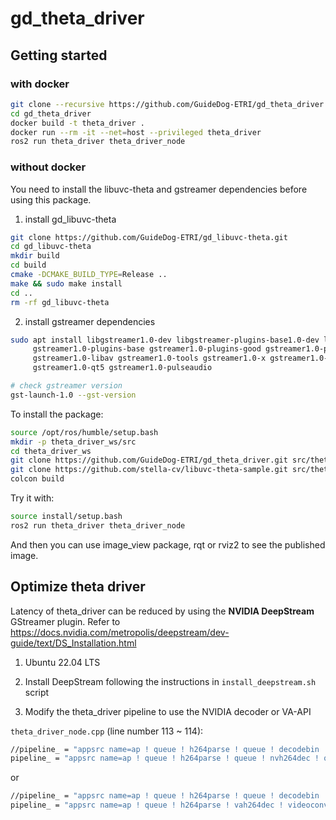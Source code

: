# gd_theta_driver

## Getting started

### with docker

```bash
git clone --recursive https://github.com/GuideDog-ETRI/gd_theta_driver.git
cd gd_theta_driver
docker build -t theta_driver .
docker run --rm -it --net=host --privileged theta_driver
ros2 run theta_driver theta_driver_node
```

### without docker

You need to install the libuvc-theta and gstreamer dependencies before using this package.

1. install gd_libuvc-theta

```bash
git clone https://github.com/GuideDog-ETRI/gd_libuvc-theta.git
cd gd_libuvc-theta
mkdir build
cd build
cmake -DCMAKE_BUILD_TYPE=Release ..
make && sudo make install
cd ..
rm -rf gd_libuvc-theta
```

2. install gstreamer dependencies

```bash
sudo apt install libgstreamer1.0-dev libgstreamer-plugins-base1.0-dev libgstreamer-plugins-bad1.0-dev \
     gstreamer1.0-plugins-base gstreamer1.0-plugins-good gstreamer1.0-plugins-bad gstreamer1.0-plugins-ugly \
     gstreamer1.0-libav gstreamer1.0-tools gstreamer1.0-x gstreamer1.0-alsa gstreamer1.0-gl gstreamer1.0-gtk3 \
     gstreamer1.0-qt5 gstreamer1.0-pulseaudio

# check gstreamer version
gst-launch-1.0 --gst-version
```

To install the package:

```bash
source /opt/ros/humble/setup.bash
mkdir -p theta_driver_ws/src
cd theta_driver_ws
git clone https://github.com/GuideDog-ETRI/gd_theta_driver.git src/theta_driver
git clone https://github.com/stella-cv/libuvc-theta-sample.git src/theta_driver/3rd/libuvc-theta-sample
colcon build
```

Try it with:

```bash
source install/setup.bash
ros2 run theta_driver theta_driver_node 
```

And then you can use image_view package, rqt or rviz2 to see the published image.

## Optimize theta driver

Latency of theta_driver can be reduced by using the **NVIDIA DeepStream** GStreamer plugin. Refer to https://docs.nvidia.com/metropolis/deepstream/dev-guide/text/DS_Installation.html

1. Ubuntu 22.04 LTS

2. Install DeepStream following the instructions in `install_deepstream.sh` script

3. Modify the theta_driver pipeline to use the NVIDIA decoder or VA-API

`theta_driver_node.cpp` (line number 113 ~ 114):
```bash
//pipeline_ = "appsrc name=ap ! queue ! h264parse ! queue ! decodebin ! queue ! videoconvert n_threads=8 ! queue ! video/x-raw,format=RGB ! appsink name=appsink emit-signals=true";
pipeline_ = "appsrc name=ap ! queue ! h264parse ! queue ! nvh264dec ! queue ! gldownload ! queue ! nvvideoconvert n_threads=8 ! queue ! video/x-raw,format=RGB ! appsink name=appsink qos=false sync=false emit-signals=true";
```

or 

```bash
//pipeline_ = "appsrc name=ap ! queue ! h264parse ! queue ! decodebin ! queue ! videoconvert n_threads=8 ! queue ! video/x-raw,format=RGB ! appsink name=appsink emit-signals=true";
pipeline_ = "appsrc name=ap ! queue ! h264parse ! vah264dec ! videoconvert n_threads=8 ! queue ! video/x-raw,format=RGB ! appsink name=appsink sync=false qos=false emit-signals=true";
```
